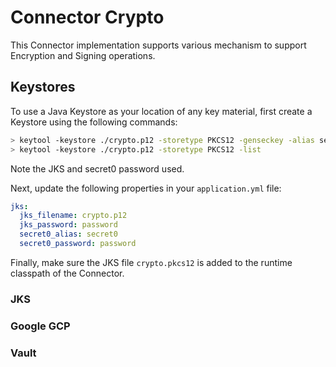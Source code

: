# Connector Crypto

This Connector implementation supports various mechanism to support Encryption and Signing operations.

## Keystores

To use a Java Keystore as your location of any key material, first create a Keystore using the following commands:

```bash
> keytool -keystore ./crypto.p12 -storetype PKCS12 -genseckey -alias secret0 -keyalg aes -keysize 256
> keytool -keystore ./crypto.p12 -storetype PKCS12 -list
```

Note the JKS and secret0 password used.

Next, update the following properties in your `application.yml` file:

```yaml
jks:
  jks_filename: crypto.p12
  jks_password: password
  secret0_alias: secret0
  secret0_password: password
```

Finally, make sure the JKS file `crypto.pkcs12` is added to the runtime classpath of the Connector.

### JKS

### Google GCP

### Vault

